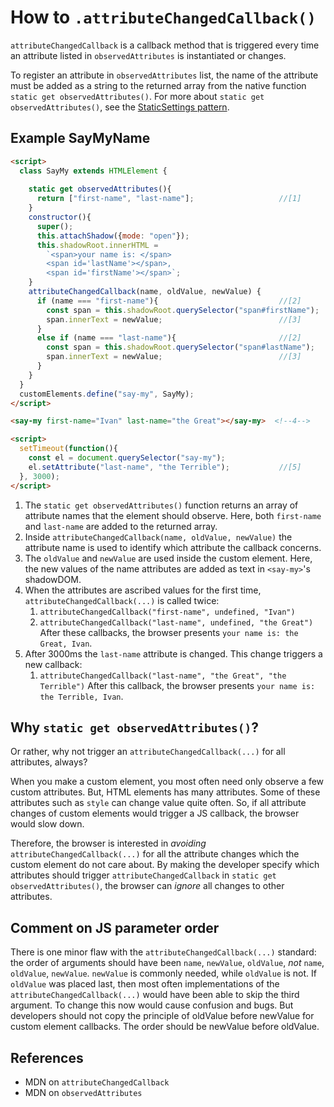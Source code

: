 # How to `.attributeChangedCallback()`

`attributeChangedCallback` is a callback method that is triggered every time an 
attribute listed in `observedAttributes` is instantiated or changes. 

To register an attribute in `observedAttributes` list, 
the name of the attribute must be added as a string to the 
returned array from the native function `static get observedAttributes()`.
For more about `static get observedAttributes()`, see the [StaticSettings pattern](../chapter1b_HowToMakeMixins/Pattern3_StaticSettings.md).

## Example SayMyName
```html
<script>
  class SayMy extends HTMLElement {
    
    static get observedAttributes(){                        
      return ["first-name", "last-name"];                   //[1]
    }
    constructor(){
      super();
      this.attachShadow({mode: "open"});
      this.shadowRoot.innerHTML = 
        `<span>your name is: </span>
        <span id='lastName'></span>, 
        <span id='firstName'></span>`;
    }
    attributeChangedCallback(name, oldValue, newValue) {    
      if (name === "first-name"){                           //[2]
        const span = this.shadowRoot.querySelector("span#firstName");
        span.innerText = newValue;                          //[3]
      }
      else if (name === "last-name"){                       //[2]
        const span = this.shadowRoot.querySelector("span#lastName");
        span.innerText = newValue;                          //[3]
      }
    }
  }
  customElements.define("say-my", SayMy);
</script>

<say-my first-name="Ivan" last-name="the Great"></say-my>  <!--4-->

<script>
  setTimeout(function(){
    const el = document.querySelector("say-my");
    el.setAttribute("last-name", "the Terrible");           //[5]
  }, 3000);
</script>
```
1. The `static get observedAttributes()` function returns an array of attribute names that the 
element should observe. Here, both `first-name` and `last-name` are added to the returned array.
2. Inside `attributeChangedCallback(name, oldValue, newValue)` the attribute name
is used to identify which attribute the callback concerns.
3. The `oldValue` and `newValue` are used inside the custom element. 
Here, the new values of the name attributes are added as text in `<say-my>`'s shadowDOM.
4. When the attributes are ascribed values for the first time, 
`attributeChangedCallback(...)` is called twice:
   1. `attributeChangedCallback("first-name", undefined, "Ivan")`
   2. `attributeChangedCallback("last-name", undefined, "the Great")`
After these callbacks, the browser presents `your name is: the Great, Ivan`.
5. After 3000ms the `last-name` attribute is changed.
This change triggers a new callback:
   1. `attributeChangedCallback("last-name", "the Great", "the Terrible")`
After this callback, the browser presents `your name is: the Terrible, Ivan`.

## Why `static get observedAttributes()`?
Or rather, why not trigger an `attributeChangedCallback(...)` for all attributes, always?

When you make a custom element, you most often need only observe a few custom attributes.
But, HTML elements has many attributes. Some of these attributes such as `style` 
can change value quite often. So, if all attribute changes of custom elements 
would trigger a JS callback, the browser would slow down.
                                                        
Therefore, the browser is interested in *avoiding* `attributeChangedCallback(...)`
for all the attribute changes which the custom element do not care about. 
By making the developer specify which attributes should 
trigger `attributeChangedCallback` in `static get observedAttributes()`,
the browser can *ignore* all changes to other attributes.

## Comment on JS parameter order 
There is one minor flaw with the `attributeChangedCallback(...)` standard:
the order of arguments should have been `name`, `newValue`, `oldValue`, 
*not* `name`, `oldValue`, `newValue`. 
`newValue` is commonly needed, while `oldValue` is not.
If `oldValue` was placed last, then most often implementations of the `attributeChangedCallback(...)`
would have been able to skip the third argument.
To change this now would cause confusion and bugs. 
But developers should not copy the principle of oldValue before newValue for custom element callbacks.
The order should be newValue before oldValue. 

## References
 * MDN on `attributeChangedCallback`
 * MDN on `observedAttributes`
